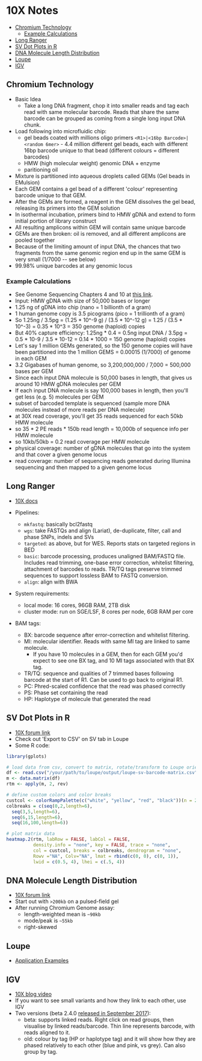 10X Notes
=========

<!-- vim-markdown-toc GFM -->

* [Chromium Technology](#chromium-technology)
    * [Example Calculations](#example-calculations)
* [Long Ranger](#long-ranger)
* [SV Dot Plots in R](#sv-dot-plots-in-r)
* [DNA Molecule Length Distribution](#dna-molecule-length-distribution)
* [Loupe](#loupe)
* [IGV](#igv)

<!-- vim-markdown-toc -->

Chromium Technology
-------------------
* Basic Idea
    - Take a long DNA fragment, chop it into smaller reads and tag each read
      with same molecular barcode. Reads that share the same barcode
      can be grouped as coming from a single long input DNA chunk.
* Load following into microfluidic chip:
    - gel beads coated with millions oligo primers
      `<R1>|<16bp Barcode>|<random 6mer>`
          - 4.4 million different gel beads, each with different
            16bp barcode unique to that bead
            (different colours = different barcodes)
    - HMW (high molecular weight) genomic DNA + enzyme
    - paritioning oil
* Mixture is partitioned into aqueous droplets called GEMs (Gel beads in EMulsion)
* Each GEM contains a gel bead of a different 'colour' representing barcode unique
  to that GEM.
* After the GEMs are formed, a reagent in the GEM dissolves the gel bead, releasing
  its primers into the GEM solution
* In isothermal incubation, primers bind to HMW gDNA and extend to form initial
  portion of library construct
* All resulting amplicons within GEM will contain same unique barcode
* GEMs are then broken: oil is removed, and all different
  amplicons are pooled together
* Because of the limiting amount of input DNA, the chances that two fragments from
  the same genomic region end up in the same GEM is very small (1/7000 -- see below)
* 99.98% unique barcodes at any genomic locus

### Example Calculations
- See Genome Sequencing Chapters 4 and 10 at
  [this link](https://www.10xgenomics.com/10x-university/).
- Input: HMW gDNA with size of 50,000 bases or longer
- 1.25 ng of gDNA into chip (nano = 1 billionth of a gram)
- 1 human genome copy is 3.5 picograms (pico =  1 trillionth of a gram)
- So 1.25ng / 3.5pg = (1.25 * 10^-9 g) / (3.5 * 10^-12 g) =
  1.25 / (3.5 * 10^-3) = 0.35 * 10^3 = 350 genome (haploid) copies
- But 40% capture efficiency: 1.25ng * 0.4 = 0.5ng input DNA / 3.5pg =
  0.5 * 10-9 / 3.5 * 10-12 = 0.14 * 1000 = 150 genome (haploid) copies
- Let's say 1 million GEMs generated, so the 150 genome copies will
  have been partitioned into the 1 million GEMS = 0.00015 (1/7000)
  of genome in each GEM
- 3.2 Gigabases of human genome, so 3,200,000,000 / 7,000 = 500,000 bases
  per GEM
- Since each input DNA molecule is 50,000 bases in length, that gives
  us around 10 HMW gDNA molecules per GEM
- If each input DNA molecule is say 100,000 bases in length, then you'll
  get less (e.g. 5) molecules per GEM
- subset of barcoded template is sequenced (sample more DNA molecules
  instead of more reads per DNA molecule)
- at 30X read coverage, you'll get 35 reads sequenced for each 50kb HMW molecule
- so 35 * 2 PE reads * 150b read length = 10,000b of sequence info per HMW molecule
- so 10kb/50kb = 0.2 read coverage per HMW molecule
- physical coverage: number of gDNA molecules that go into the system and that
  cover a given genome locus
- read coverage: number of sequencing reads generated during Illumina sequencing
  and then mapped to a given genome locus

Long Ranger
-----------
* [10X docs](https://support.10xgenomics.com/genome-exome/software/pipelines/latest/what-is-long-ranger)

* Pipelines:
    - `mkfastq`: basically bcl2fastq
    - `wgs`: take FASTQs and align (Lariat), de-duplicate, filter,
      call and phase SNPs, indels and SVs
    - `targeted`: as above, but for WES. Reports stats on targeted regions in BED
    - `basic`: barcode processing, produces unaligned BAM/FASTQ file. Includes
      read trimming, one-base error correction, whitelist filtering, attachment of
      barcodes to reads. TR/TQ tags preserve trimmed sequences to support lossless
      BAM to FASTQ conversion.
    - `align`: align with BWA

* System requirements:
    - local mode: 16 cores, 96GB RAM, 2TB disk
    - cluster mode: run on SGE/LSF, 8 cores per node, 6GB RAM per core

* BAM tags:
    - BX: barcode sequence after error-correction and whitelist filtering.
    - MI: molecular identifier. Reads with same MI tag are linked to same molecule.
        * If you have 10 molecules in a GEM, then for each GEM you'd expect to see
          one BX tag, and 10 MI tags associated with that BX tag.
    - TR/TQ: sequence and qualities of 7 trimmed bases following barcode at
      the start of R1. Can be used to go back to original R1.
    - PC: Phred-scaled confidence that the read was phased correctly
    - PS: Phase set containing the read
    - HP: Haplotype of molecule that generated the read


SV Dot Plots in R
-----------------
* [10X forum link](https://community.10xgenomics.com/t5/Genome-Exome-Forum/Loupe-Style-Dot-Plots-in-R/m-p/375#M57)
* Check out 'Export to CSV' on SV tab in Loupe
* Some R code:

```r
library(gplots)

# load data from csv, convert to matrix, rotate/transform to Loupe orientation
df <- read.csv("/your/path/to/loupe/output/loupe-sv-barcode-matrix.csv")
m <- data.matrix(df)
rtm <- apply(m, 2, rev)

# define custom colors and color breaks
custcol <- colorRampPalette(c("white", "yellow", "red", "black"))(n = 23)
colbreaks = c(seq(0,2,length=6),
  seq(3,5,length=6),
  seq(6,15,length=6),
  seq(16,100,length=6))

# plot matrix data
heatmap.2(rtm, labRow = FALSE, labCol = FALSE, 
          density.info = "none", key = FALSE, trace = "none",
          col = custcol, breaks = colbreaks, dendrogram = "none",
          Rowv ="NA", Colv="NA", lmat = rbind(c(0, 0), c(0, 1)),
          lwid = c(0.5, 4), lhei = c(.5, 4))
```

DNA Molecule Length Distribution
--------------------------------
* [10X forum link](https://community.10xgenomics.com/t5/Genome-Exome-Forum/Length-distribution-of-input-DNA-molecule/m-p/265#M50)
* Start out with `>200kb` on a pulsed-field gel
* After running Chromium Genome assay: 
    - length-weighted mean is `~90kb`
    - mode/peak is `~55kb`
    - right-skewed

Loupe
-----

* [Application Examples](https://community.10xgenomics.com/t5/Genome-Exome-Forum/Application-examples-using-Loupe-to-visualize-and-interpret/m-p/34#M46)

IGV
---
* [10X blog video](https://community.10xgenomics.com/t5/10x-Blog/10x-pert-Workshop-Structural-Variant-and-Haplotype-Analysis-with/ba-p/563)
* If you want to see small variants and how they link to each other, use IGV
* Two versions (beta 2.4.0 [released in September 2017](https://software.broadinstitute.org/software/igv/ReleaseNotes/2.4.x)):
    - beta: supports linked reads. Right click on read groups, then visualise by
      linked reads/barcode. Thin line represents barcode, with reads aligned to it.
    - old: colour by tag (HP or haplotype tag) and it will show how they are phased
      relatively to each other (blue and pink, vs grey). Can also group by tag.
